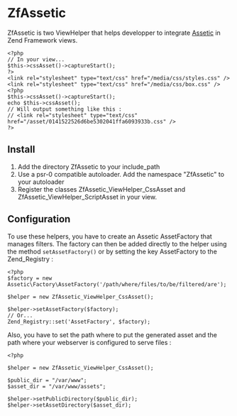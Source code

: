 # ZfAssetic

ZfAssetic is two ViewHelper that helps developper to integrate 
[Assetic](https://github.com/kriswallsmith/assetic) in Zend Framework views.

    <?php
    // In your view...
    $this->cssAsset()->captureStart();
    ?>
    <link rel="stylesheet" type="text/css" href="/media/css/styles.css" />
    <link rel="stylesheet" type="text/css" href="/media/css/box.css" />
    <?php
    $this->cssAsset()->captureStart();
    echo $this->cssAsset();
    // Will output something like this :
    // <link rel="stylesheet" type="text/css" href="/asset/0141522526d6be5302041ffa6093933b.css" />
    ?>

## Install

 1. Add the directory ZfAssetic to your include\_path
 1. Use a psr-0 compatible autoloader. Add the namespace "ZfAssetic" to your
    autoloader
 1. Register the classes ZfAssetic\_ViewHelper\_CssAsset and 
    ZfAssetic\_ViewHelper\_ScriptAsset in your view.

## Configuration

To use these helpers, you have to create an Assetic AssetFactory that manages
filters. The factory can then be added directly to the helper using the method
`setAssetFactory()` or by setting the key AssetFactory to the Zend\_Registry :

    <?php
    $factory = new Assetic\Factory\AssetFactory('/path/where/files/to/be/filtered/are');

    $helper = new ZfAssetic_ViewHelper_CssAsset();

    $helper->setAssetFactory($factory);
    // Or...
    Zend_Registry::set('AssetFactory', $factory);

Also, you have to set the path where to put the generated asset and the path 
where your webserver is configured to serve files :

    <?php
    
    $helper = new ZfAssetic_ViewHelper_CssAsset();

    $public_dir = "/var/www";
    $asset_dir = "/var/www/assets";

    $helper->setPublicDirectory($public_dir);
    $helper->setAssetDirectory($asset_dir);
